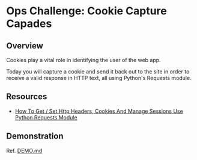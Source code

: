 # Ops Challenge: Cookie Capture Capades

## Overview

Cookies play a vital role in identifying the user of the web app.

Today you will capture a cookie and send it back out to the site in order to receive a valid response in HTTP text, all using Python's Requests module.

## Resources

- [How To Get / Set Http Headers, Cookies And Manage Sessions Use Python Requests Module](https://www.dev2qa.com/how-to-get-set-http-headers-cookies-and-manage-sessions-use-python-requests-module/)

## Demonstration

Ref. [DEMO.md](DEMO.md)
